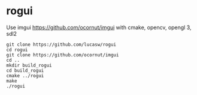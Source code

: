 # rogui
Use imgui https://github.com/ocornut/imgui with cmake, opencv, opengl 3, sdl2


    git clone https://github.com/lucasw/rogui
    cd rogui
    git clone https://github.com/ocornut/imgui
    cd ..
    mkdir build_rogui
    cd build_rogui
    cmake ../rogui
    make
    ./rogui
